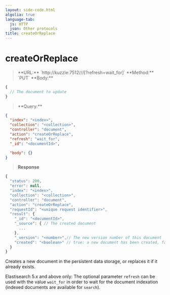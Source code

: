 ```yaml
---
layout: side-code.html
algolia: true
language-tab:
  js: HTTP
  json: Other protocols
title: createOrReplace
---
```


# createOrReplace


<blockquote class="js">
<p>
**URL:** `http://kuzzle:7512/<index>/<collection>/<documentId>[?refresh=wait_for]`  
**Method:** `PUT`  
**Body:**
</p>
</blockquote>


```js
{
  // The document to update
}
```


<blockquote class="json">
<p>
**Query:**
</p>
</blockquote>


```json
{
  "index": "<index>",
  "collection": "<collection>",
  "controller": "document",
  "action": "createOrReplace",
  "refresh": "wait_for",
  "_id": "<documentId>",    

  "body": {}
}
```

>**Response**

```javascript
{
  "status": 200,
  "error": null,
  "index": "<index>",
  "collection": "<collection>",
  "controller": "document",
  "action": "createOrReplace",
  "requestId": "<unique request identifier>",
  "result": {
    "_id": "<documentId>",
    "_source": { // The created document
      ...
    },
    "_version": "<number>",// The new version number of this document
    "created": "<boolean>" // true: a new document has been created, false: the document has been updated
  }
}
```

Creates a new document in the persistent data storage, or replaces it if it already exists.

Elastisearch 5.x and above only: The optional parameter `refresh` can be used
with the value `wait_for` in order to wait for the document indexation (indexed documents are available for `search`).
